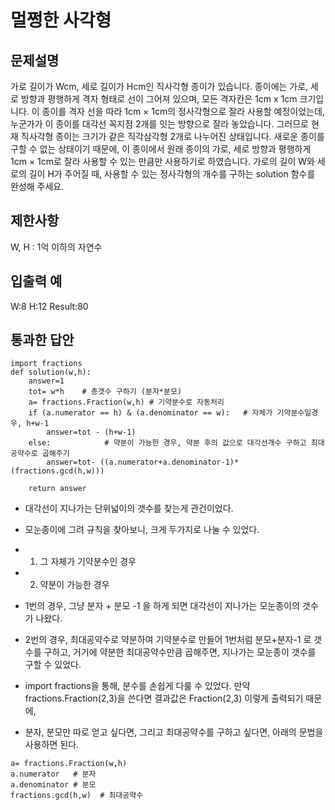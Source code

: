 # 멀쩡한 사각형
## 문제설명
가로 길이가 Wcm, 세로 길이가 Hcm인 직사각형 종이가 있습니다. 종이에는 가로, 세로 방향과 평행하게 격자 형태로 선이 그어져 있으며, 모든 격자칸은 1cm x 1cm 크기입니다.
이 종이를 격자 선을 따라 1cm × 1cm의 정사각형으로 잘라 사용할 예정이었는데, 누군가가 이 종이를 대각선 꼭지점 2개를 잇는 방향으로 잘라 놓았습니다. 
그러므로 현재 직사각형 종이는 크기가 같은 직각삼각형 2개로 나누어진 상태입니다. 
새로운 종이를 구할 수 없는 상태이기 때문에, 이 종이에서 원래 종이의 가로, 세로 방향과 평행하게 1cm × 1cm로 잘라 사용할 수 있는 만큼만 사용하기로 하였습니다. 
가로의 길이 W와 세로의 길이 H가 주어질 때, 사용할 수 있는 정사각형의 개수를 구하는 solution 함수를 완성해 주세요.

## 제한사항
W, H : 1억 이하의 자연수

## 입출력 예
W:8
H:12
Result:80

## 통과한 답안
```
import fractions
def solution(w,h):
    answer=1
    tot= w*h    # 총갯수 구하기 (분자*분모)
    a= fractions.Fraction(w,h) # 기약분수로 자동처리
    if (a.numerator == h) & (a.denominator == w):   # 자체가 기약분수일경우, h+w-1
        answer=tot - (h+w-1)
    else:            # 약분이 가능한 경우, 약분 후의 값으로 대각선개수 구하고 최대공약수로 곱해주기
        answer=tot- ((a.numerator+a.denominator-1)*(fractions.gcd(h,w)))
    
    return answer
```
- 대각선이 지나가는 단위넓이의 갯수를 찾는게 관건이었다.
- 모눈종이에 그려 규칙을 찾아보니, 크게 두가지로 나눌 수 있었다.
- 1. 그 자체가 기약분수인 경우
- 2. 약분이 가능한 경우
- 1번의 경우, 그냥 분자 + 분모 -1 을 하게 되면 대각선이 지나가는 모눈종이의 갯수가 나왔다.
- 2번의 경우, 최대공약수로 약분하여 기약분수로 만들어 1번처럼 분모+분자-1 로 갯수를 구하고, 거기에 약분한 최대공약수만큼 곱해주면, 지나가는 모눈종이 갯수를 구할 수 있었다.

- import fractions을 통해, 분수를 손쉽게 다룰 수 있었다. 만약 fractions.Fraction(2,3)을 쓴다면 결과값은 Fraction(2,3) 이렇게 출력되기 때문에,
- 분자, 분모만 따로 얻고 싶다면, 그리고 최대공약수를 구하고 싶다면, 아래의 문법을 사용하면 된다.
```
a= fractions.Fraction(w,h)
a.numerator   # 분자
a.denominator # 분모
fractions.gcd(h,w)  # 최대공약수
```

